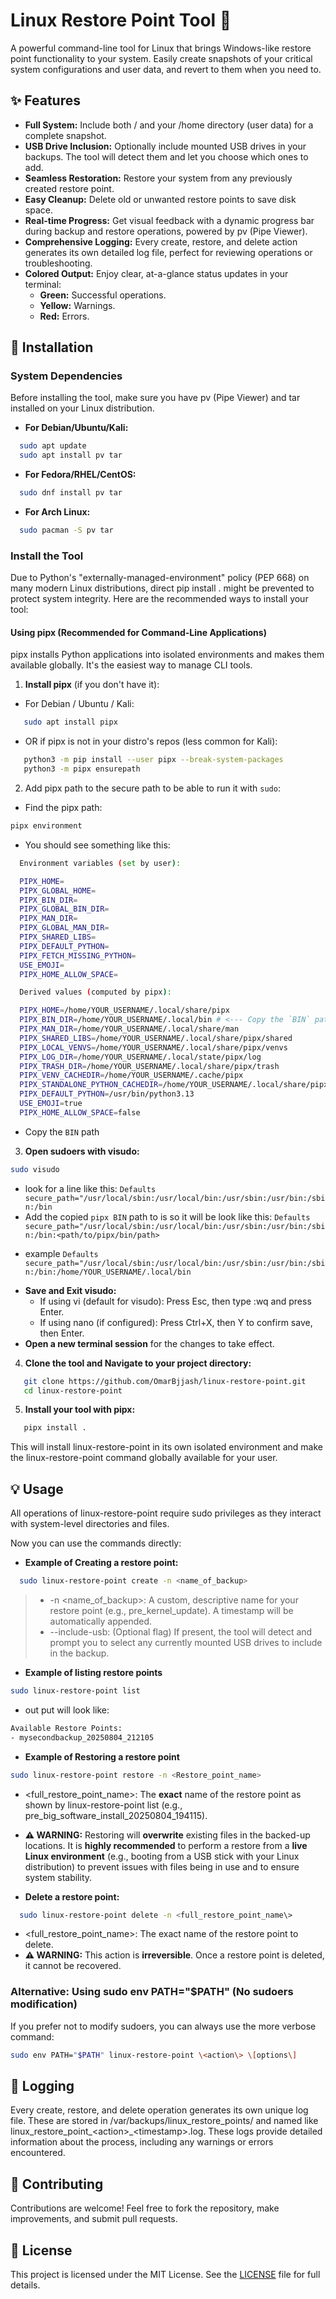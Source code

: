 # **Linux Restore Point Tool 💾**

A powerful command-line tool for Linux that brings Windows-like restore point functionality to your system. Easily create snapshots of your critical system configurations and user data, and revert to them when you need to.

## **✨ Features**

  * **Full System:** Include both / and your /home directory (user data) for a complete snapshot.  
* **USB Drive Inclusion:** Optionally include mounted USB drives in your backups. The tool will detect them and let you choose which ones to add.  
* **Seamless Restoration:** Restore your system from any previously created restore point.  
* **Easy Cleanup:** Delete old or unwanted restore points to save disk space.  
* **Real-time Progress:** Get visual feedback with a dynamic progress bar during backup and restore operations, powered by pv (Pipe Viewer).  
* **Comprehensive Logging:** Every create, restore, and delete action generates its own detailed log file, perfect for reviewing operations or troubleshooting.  
* **Colored Output:** Enjoy clear, at-a-glance status updates in your terminal:  
  * **Green:** Successful operations.  
  * **Yellow:** Warnings.  
  * **Red:** Errors.

## **🚀 Installation**

### **System Dependencies**

Before installing the tool, make sure you have pv (Pipe Viewer) and tar installed on your Linux distribution.

* **For Debian/Ubuntu/Kali:**  
```bash
  sudo apt update  
  sudo apt install pv tar
```
* **For Fedora/RHEL/CentOS:**  
```bash
  sudo dnf install pv tar
```
* **For Arch Linux:**  
```bash
  sudo pacman -S pv tar
```
### **Install the Tool**

Due to Python's "externally-managed-environment" policy (PEP 668\) on many modern Linux distributions, direct pip install . might be prevented to protect system integrity. Here are the recommended ways to install your tool:

#### **Using pipx (Recommended for Command-Line Applications)**

pipx installs Python applications into isolated environments and makes them available globally. It's the easiest way to manage CLI tools.

1. **Install pipx** (if you don't have it):  
  * For Debian / Ubuntu / Kali:
```bash
   sudo apt install pipx   
```
  * OR if pipx is not in your distro's repos (less common for Kali):
```bash  
   python3 -m pip install --user pipx --break-system-packages  
   python3 -m pipx ensurepath
```
2. Add pipx path to the secure path to be able to run it with `sudo`:
  
  * Find the pipx path:

```bash
pipx environment
```
  * You should see something like this:
```BASH
  Environment variables (set by user):

  PIPX_HOME=
  PIPX_GLOBAL_HOME=
  PIPX_BIN_DIR=
  PIPX_GLOBAL_BIN_DIR=
  PIPX_MAN_DIR=
  PIPX_GLOBAL_MAN_DIR=
  PIPX_SHARED_LIBS=
  PIPX_DEFAULT_PYTHON=
  PIPX_FETCH_MISSING_PYTHON=
  USE_EMOJI=
  PIPX_HOME_ALLOW_SPACE=

  Derived values (computed by pipx):

  PIPX_HOME=/home/YOUR_USERNAME/.local/share/pipx
  PIPX_BIN_DIR=/home/YOUR_USERNAME/.local/bin # <--- Copy the `BIN` path
  PIPX_MAN_DIR=/home/YOUR_USERNAME/.local/share/man
  PIPX_SHARED_LIBS=/home/YOUR_USERNAME/.local/share/pipx/shared
  PIPX_LOCAL_VENVS=/home/YOUR_USERNAME/.local/share/pipx/venvs
  PIPX_LOG_DIR=/home/YOUR_USERNAME/.local/state/pipx/log
  PIPX_TRASH_DIR=/home/YOUR_USERNAME/.local/share/pipx/trash
  PIPX_VENV_CACHEDIR=/home/YOUR_USERNAME/.cache/pipx
  PIPX_STANDALONE_PYTHON_CACHEDIR=/home/YOUR_USERNAME/.local/share/pipx/py
  PIPX_DEFAULT_PYTHON=/usr/bin/python3.13
  USE_EMOJI=true
  PIPX_HOME_ALLOW_SPACE=false
```
  * Copy the `BIN` path

3. **Open sudoers with visudo:**  
```bash
sudo visudo
```
  * look for a line like this:
  `Defaults        secure_path="/usr/local/sbin:/usr/local/bin:/usr/sbin:/usr/bin:/sbin:/bin`
  * Add the copied `pipx BIN` path to is so it will be look like this:
  `Defaults        secure_path="/usr/local/sbin:/usr/local/bin:/usr/sbin:/usr/bin:/sbin:/bin:<path/to/pipx/bin/path>`

  - example
  `Defaults        secure_path="/usr/local/sbin:/usr/local/bin:/usr/sbin:/usr/bin:/sbin:/bin:/home/YOUR_USERNAME/.local/bin`

  * **Save and Exit visudo:**  
     * If using vi (default for visudo): Press Esc, then type :wq and press Enter.  
    * If using nano (if configured): Press Ctrl+X, then Y to confirm save, then Enter.  
  * **Open a new terminal session** for the changes to take effect.

4. **Clone the tool and Navigate to your project directory:**  
```bash
   git clone https://github.com/OmarBjjash/linux-restore-point.git
   cd linux-restore-point
```

5. **Install your tool with pipx:**  
```bash   
   pipx install .
```
   This will install linux-restore-point in its own isolated environment and make the linux-restore-point command globally available for your user.

## **💡 Usage**

All operations of linux-restore-point require sudo privileges as they interact with system-level directories and files.



Now you can use the commands directly:

* **Example of Creating a restore point:**  
```bash
  sudo linux-restore-point create -n <name_of_backup>
```


 > * \-n \<name\_of\_backup\>: A custom, descriptive name for your restore point (e.g., pre\_kernel\_update). A timestamp will be automatically appended.   
 > * \--include-usb: (Optional flag) If present, the tool will detect and prompt you to select any currently mounted USB drives to include in the backup.
* **Example of listing restore points**
```bash
sudo linux-restore-point list
```
  - out put will look like:
```bash
Available Restore Points:
- mysecondbackup_20250804_212105
```

* **Example of Restoring a restore point**
```bash
sudo linux-restore-point restore -n <Restore_point_name>
```

  * \<full\_restore\_point\_name\>: The **exact** name of the restore point as shown by linux-restore-point list (e.g., pre\_big\_software\_install\_20250804\_194115).  
  * **⚠️ WARNING:** Restoring will **overwrite** existing files in the backed-up locations. It is **highly recommended** to perform a restore from a **live Linux environment** (e.g., booting from a USB stick with your Linux distribution) to prevent issues with files being in use and to ensure system stability.


* **Delete a restore point:** 
```bash 
  sudo linux-restore-point delete -n <full_restore_point_name\>
```
  * \<full\_restore\_point\_name\>: The exact name of the restore point to delete.  
  * **⚠️ WARNING:** This action is **irreversible**. Once a restore point is deleted, it cannot be recovered.


### **Alternative: Using sudo env PATH="$PATH" (No sudoers modification)**

If you prefer not to modify sudoers, you can always use the more verbose command:
```bash
sudo env PATH="$PATH" linux-restore-point \<action\> \[options\]
```

## **📄 Logging**

Every create, restore, and delete operation generates its own unique log file. These are stored in /var/backups/linux\_restore\_points/ and named like linux\_restore\_point\_\<action\>\_\<timestamp\>.log. These logs provide detailed information about the process, including any warnings or errors encountered.

## **🤝 Contributing**

Contributions are welcome\! Feel free to fork the repository, make improvements, and submit pull requests.

## **📜 License**

This project is licensed under the MIT License. See the [LICENSE](https://github.com/OmarBjjash/linux-restore-point/blob/main/LICENSE) file for full details.